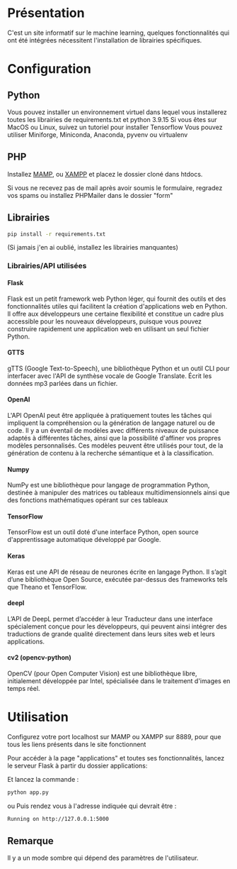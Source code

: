 # Présentation

C'est un site informatif sur le machine learning, quelques fonctionnalités qui ont été intégrées nécessitent l'installation de librairies spécifiques.

# Configuration

## Python
Vous pouvez installer un environnement virtuel dans lequel vous installerez toutes les librairies de requirements.txt et python 3.9.15
Si vous êtes sur MacOS ou Linux, suivez un tutoriel pour installer Tensorflow
Vous pouvez utiliser Miniforge, Miniconda, Anaconda, pyvenv ou virtualenv


## PHP

Installez [MAMP](https://www.mamp.info/en/downloads/), ou [XAMPP](https://www.apachefriends.org/fr/index.html) et placez le dossier cloné dans htdocs.

Si vous ne recevez pas de mail après avoir soumis le formulaire, regradez vos spams ou installez PHPMailer dans le dossier "form"

## Librairies
```bash
pip install -r requirements.txt
```
(Si jamais j'en ai oublié, installez les librairies manquantes)

### Librairies/API utilisées

#### Flask
Flask est un petit framework web Python léger, qui fournit des outils et des fonctionnalités utiles qui facilitent la création d'applications web en Python. Il offre aux développeurs une certaine flexibilité et constitue un cadre plus accessible pour les nouveaux développeurs, puisque vous pouvez construire rapidement une application web en utilisant un seul fichier Python.
#### GTTS

gTTS (Google Text-to-Speech), une bibliothèque Python et un outil CLI pour interfacer avec l'API de synthèse vocale de Google Translate. Écrit les données mp3 parlées dans un fichier.
#### OpenAI
L'API OpenAI peut être appliquée à pratiquement toutes les tâches qui impliquent la compréhension ou la génération de langage naturel ou de code. Il y a un éventail de modèles avec différents niveaux de puissance adaptés à différentes tâches, ainsi que la possibilité d'affiner vos propres modèles personnalisés. Ces modèles peuvent être utilisés pour tout, de la génération de contenu à la recherche sémantique et à la classification.
#### Numpy
NumPy est une bibliothèque pour langage de programmation Python, destinée à manipuler des matrices ou tableaux multidimensionnels ainsi que des fonctions mathématiques opérant sur ces tableaux
#### TensorFlow
TensorFlow est un outil doté d'une interface Python, open source d'apprentissage automatique développé par Google.
#### Keras 
Keras est une API de réseau de neurones écrite en langage Python. Il s’agit d’une bibliothèque Open Source, exécutée par-dessus des frameworks tels que Theano et TensorFlow.
#### deepl
L’API de DeepL permet d’accéder à leur Traducteur dans une interface spécialement conçue pour les développeurs, qui peuvent ainsi intégrer des traductions de grande qualité directement dans leurs sites web et leurs applications.
#### cv2 (opencv-python)
OpenCV (pour Open Computer Vision) est une bibliothèque libre, initialement développée par Intel, spécialisée dans le traitement d'images en temps réel.





# Utilisation

Configurez votre port localhost sur MAMP ou XAMPP sur 8889, pour que tous les liens présents dans le site fonctionnent

Pour accéder à la page "applications" et toutes ses fonctionnalités, lancez le serveur Flask à partir du dossier applications:



Et lancez la commande :
 ```bash
python app.py
```
ou 
Puis rendez vous à l'adresse indiquée qui devrait être :
```bash
Running on http://127.0.0.1:5000
```
## Remarque

Il y a un mode sombre qui dépend des paramètres de l'utilisateur.
